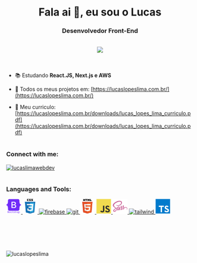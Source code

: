 <h1 align="center">Fala ai 👋, eu sou o Lucas</h1>
<h3 align="center">Desenvolvedor Front-End</h3>
<br>
<div align="center" width="100%">
  <img src="https://streak-stats.demolab.com?user=lucaslopeslima&theme=dark&hide_border=true&type=png&background=0D1117&ring=118FEB&fire=EB8E22&currStreakNum=EBCB16&sideLabels=0F8EC9&sideNums=61EB0A&stroke=078912&currStreakLabel=EBCB16" />
</div>

<br>
<br>
<!-- <p align="center"> 
  <a href="https://github.com/ryo-ma/github-profile-trophy"><img width="100%" src="https://github-profile-trophy.vercel.app/?username=lucaslopeslima&theme=onedark&no-frame=true&column=7" alt="lucaslopeslima" /></a> 
</p> -->

- 📚 Estudando **React.JS, Next.js e AWS**

- 📐 Todos os meus projetos em: [https://lucaslopeslima.com.br/](https://lucaslopeslima.com.br/)

- 📄 Meu curriculo: [https://lucaslopeslima.com.br/downloads/lucas_lopes_lima_curriculo.pdf](https://lucaslopeslima.com.br/downloads/lucas_lopes_lima_curriculo.pdf)

<h1></h1>
<h3 align="left">Connect with me:</h3>
<p align="left">
<a href="https://linkedin.com/in/lucaslimawebdev" target="blank"><img align="center" src="https://raw.githubusercontent.com/rahuldkjain/github-profile-readme-generator/master/src/images/icons/Social/linked-in-alt.svg" alt="lucaslimawebdev" height="30" width="40" /></a>
</p>

<h1></h1>
<h3 align="left">Languages and Tools:</h3>
<p align="left"> <a href="https://getbootstrap.com" target="_blank" rel="noreferrer"> <img src="https://raw.githubusercontent.com/devicons/devicon/master/icons/bootstrap/bootstrap-plain-wordmark.svg" alt="bootstrap" width="40" height="40"/> </a> <a href="https://www.w3schools.com/css/" target="_blank" rel="noreferrer"> <img src="https://raw.githubusercontent.com/devicons/devicon/master/icons/css3/css3-original-wordmark.svg" alt="css3" width="40" height="40"/> </a> <a href="https://firebase.google.com/" target="_blank" rel="noreferrer"> <img src="https://www.vectorlogo.zone/logos/firebase/firebase-icon.svg" alt="firebase" width="40" height="40"/> </a> <a href="https://git-scm.com/" target="_blank" rel="noreferrer"> <img src="https://www.vectorlogo.zone/logos/git-scm/git-scm-icon.svg" alt="git" width="40" height="40"/> </a> <a href="https://www.w3.org/html/" target="_blank" rel="noreferrer"> <img src="https://raw.githubusercontent.com/devicons/devicon/master/icons/html5/html5-original-wordmark.svg" alt="html5" width="40" height="40"/> </a> <a href="https://developer.mozilla.org/en-US/docs/Web/JavaScript" target="_blank" rel="noreferrer"> <img src="https://raw.githubusercontent.com/devicons/devicon/master/icons/javascript/javascript-original.svg" alt="javascript" width="40" height="40"/> </a> <a href="https://sass-lang.com" target="_blank" rel="noreferrer"> <img src="https://raw.githubusercontent.com/devicons/devicon/master/icons/sass/sass-original.svg" alt="sass" width="40" height="40"/> </a> <a href="https://tailwindcss.com/" target="_blank" rel="noreferrer"> <img src="https://www.vectorlogo.zone/logos/tailwindcss/tailwindcss-icon.svg" alt="tailwind" width="40" height="40"/> </a> <a href="https://www.typescriptlang.org/" target="_blank" rel="noreferrer"> <img src="https://raw.githubusercontent.com/devicons/devicon/master/icons/typescript/typescript-original.svg" alt="typescript" width="40" height="40"/> </a> </p>
<br>
<br>
<br>
<br>
<p> 
  <img src="https://komarev.com/ghpvc/?username=lucaslopeslima&label=Profile%20views&color=0e75b6&style=flat" alt="lucaslopeslima" /> 
  <img src="https://img.shields.io/github/followers/lucaslopeslima?style=social" alt="" />
</p>
